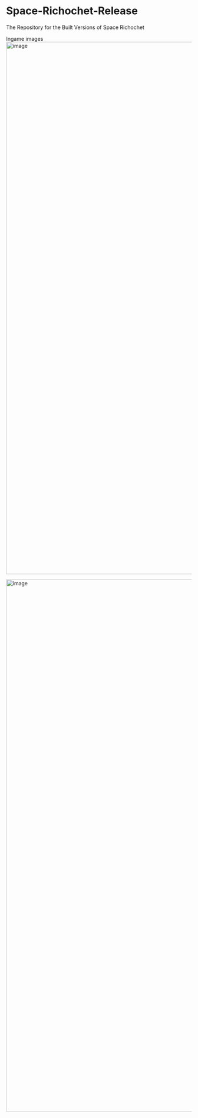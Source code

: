 # Space-Richochet-Release
The Repository for the Built Versions of Space Richochet

Ingame images
<img width="2559" height="1439" alt="image" src="https://github.com/user-attachments/assets/00cdf2bf-b225-48a3-a825-945a35185d9f" />

<img width="2559" height="1439" alt="image" src="https://github.com/user-attachments/assets/c59eadbf-86ba-4458-a94d-cd68ae810d64" />

